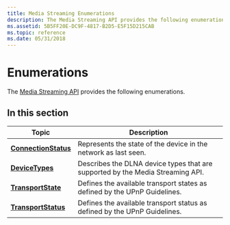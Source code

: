 ```yaml
---
title: Media Streaming Enumerations
description: The Media Streaming API provides the following enumerations.
ms.assetid: 5B5FF20E-DC9F-4817-B2D5-E5F15D215CAB
ms.topic: reference
ms.date: 05/31/2018
---
```


# Enumerations

The [Media Streaming API](media-streaming-api-portal.md) provides the following enumerations.

## In this section



| Topic                                                   | Description                                                                               |
|---------------------------------------------------------|-------------------------------------------------------------------------------------------|
| [**ConnectionStatus**](connectionstatus.md)<br/> | Represents the state of the device in the network as last seen.<br/>                |
| [**DeviceTypes**](devicetypes.md)<br/>           | Describes the DLNA device types that are supported by the Media Streaming API.<br/> |
| [**TransportState**](transportstate.md)<br/>     | Defines the available transport states as defined by the UPnP Guidelines.<br/>      |
| [**TransportStatus**](transportstatus.md)<br/>   | Defines the available transport status as defined by the UPnP Guidelines.<br/>      |



 

 

 





